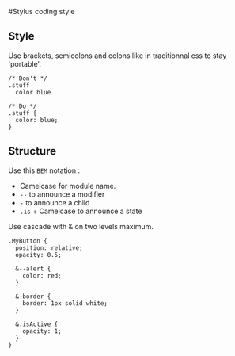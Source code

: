 #Stylus coding style

## Style
Use brackets, semicolons and colons like in traditionnal css to stay 'portable'.

```stylus
/* Don't */
.stuff
  color blue

/* Do */
.stuff {
  color: blue;
}
```

## Structure
Use this `BEM` notation :

* Camelcase for module name.
* `--` to announce a modifier
* `-` to announce a child
* `.is` + Camelcase to announce a state

Use cascade with & on two levels maximum.

```stylus
.MyButton {
  position: relative;
  opacity: 0.5;

  &--alert {
    color: red;
  }

  &-border {
    border: 1px solid white;
  }

  &.isActive {
    opacity: 1;
  }
}
```